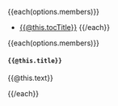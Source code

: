 {{each(options.members)}}
* [{{@this.tocTitle}}](#{{@this.tocTitle}})
{{/each}}

{{each(options.members)}}

<a name="{{@this.tocTitle}}"></a>
#### `{{@this.title}}`

{{@this.text}}

{{/each}}